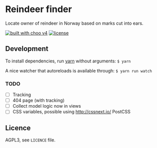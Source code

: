 # Reindeer finder
Locate owner of reindeer in Norway based on marks cut into ears.

[![built with choo v4](https://img.shields.io/badge/built%20with%20choo-v4-ffc3e4.svg?style=flat-square)](https://github.com/yoshuawuyts/choo)
[![license](https://img.shields.io/github/license/ruudud/rein.svg)](https://github.com/ruudud/rein/raw/master/LICENCE)

## Development
To install dependencies, run [yarn][] without arguments: `$ yarn`

A nice watcher that autoreloads is available through: `$ yarn run watch`

[yarn]: https://yarnpkg.com/

### TODO
 - [ ] Tracking
 - [ ] 404 page (with tracking)
 - [ ] Collect model logic now in views
 - [ ] CSS variables, possible using http://cssnext.io/ PostCSS

## Licence
AGPL3, see `LICENCE` file.


<!---
## Deploy
To be able to release, the S3 bucket name, access and secret key needs to be
defined in a file called ``aws-credentials.json`` using the following format::

    {
      "bucket"   : "reinmerker.no",
      "accessKey": "XXXXXXXXXXXXXXXXXXXX",
      "secretKey": "XXXXXXXXXXXXXXXXXXXXXXXXXXXXXXXXXXXXXXXX"
    }

When the credentials is in place, ``grunt release`` will upload a new release.

## Scrape mark register
Simply run::

    python scraper/scrape.py > mark_register.js

When it finishes, the white needs to be made transparent (requires
ImageMagic)::

    for fl in *.png; do convert "$fl" -fuzz 20% -transparent white "$fl"; done

Then, to convert to SVG (requires potrace)::

    for fl in *.png; do convert "$fl" -bordercolor None -border 1x1 -negate pgm:- | potrace -k 0.8 --tight --color="#303030" --svg > "${fl}.svg"; done

Lastly, to extract only the ear parts of the SVGs::

    for fl in *.svg; do scraper/extract_cuts.py $fl >> cuts.js; done
-->

